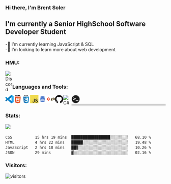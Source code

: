 ### Hi there, I'm Brent Soler



## I'm currently a Senior HighSchool Software Developer Student

-🌱 I’m currently learning JavaScript & SQL<br>
-🌱 I’m looking to learn more about web development

### HMU:

[<img align="left" alt="Discord" width="22px" src="https://www.freepnglogos.com/uploads/discord-logo-png/concours-discord-cartes-voeux-fortnite-france-6.png"/>][discord]

<br />

### Languages and Tools:

<img align="left" alt="Visual Studio Code" width="26px" src="https://raw.githubusercontent.com/github/explore/80688e429a7d4ef2fca1e82350fe8e3517d3494d/topics/visual-studio-code/visual-studio-code.png" />
<img align="left" alt="HTML5" width="26px" src="https://raw.githubusercontent.com/github/explore/80688e429a7d4ef2fca1e82350fe8e3517d3494d/topics/html/html.png" />
<img align="left" alt="CSS3" width="26px" src="https://raw.githubusercontent.com/github/explore/80688e429a7d4ef2fca1e82350fe8e3517d3494d/topics/css/css.png" />
<img align="left" alt="JavaScript" width="26px" src="https://raw.githubusercontent.com/github/explore/80688e429a7d4ef2fca1e82350fe8e3517d3494d/topics/javascript/javascript.png" />
<img align="left" alt="SQL" width="26px" src="https://raw.githubusercontent.com/github/explore/80688e429a7d4ef2fca1e82350fe8e3517d3494d/topics/sql/sql.png" />
<img align="left" alt="Git" width="26px" src="https://raw.githubusercontent.com/github/explore/80688e429a7d4ef2fca1e82350fe8e3517d3494d/topics/git/git.png" />
<img align="left" alt="GitHub" width="26px" src="https://raw.githubusercontent.com/github/explore/78df643247d429f6cc873026c0622819ad797942/topics/github/github.png" />
<img align="left" alt="C#" width="26px" src="https://www.freeiconspng.com/uploads/c-logo-icon-18.png" />
<img align="left" alt="Terminal" width="26px" src="https://raw.githubusercontent.com/github/explore/80688e429a7d4ef2fca1e82350fe8e3517d3494d/topics/terminal/terminal.png" />

<br />

---
### Stats:
<img src = "https://github-readme-stats.vercel.app/api?username=BrentSoler&&show_icons=true&title_color=ffffff&icon_color=bb2acf&text_color=daf7dc&bg_color=151515">

<!--START_SECTION:waka-->
```text
CSS          15 hrs 19 mins  █████████████████░░░░░░░░   68.10 % 
HTML         4 hrs 22 mins   █████░░░░░░░░░░░░░░░░░░░░   19.48 % 
JavaScript   2 hrs 18 mins   ██▓░░░░░░░░░░░░░░░░░░░░░░   10.26 % 
JSON         29 mins         ▓░░░░░░░░░░░░░░░░░░░░░░░░   02.16 % 
```
<!--END_SECTION:waka-->

### Visitors:
![visitors](https://visitor-badge.glitch.me/badge?page_id=BrentSoler&left_color.=green&right_color=red)


[discord]: https://discordapp.com/users/asdfgh12300#2360/
